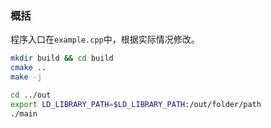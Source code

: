 ### 概括
程序入口在`example.cpp`中，根据实际情况修改。       

```sh
mkdir build && cd build 
cmake ..
make -j

cd ../out
export LD_LIBRARY_PATH=$LD_LIBRARY_PATH:/out/folder/path
./main
```
